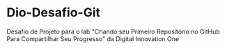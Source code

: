# Dio-Desafio-Git
Desafio de Projeto para o lab "Criando seu Primeiro Repositório no GitHub Para Compartilhar Seu Progresso" da Digital Innovation One
